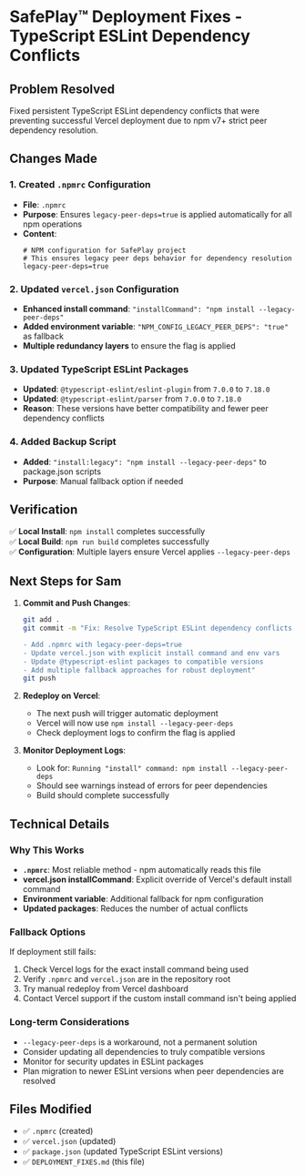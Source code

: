 # SafePlay™ Deployment Fixes - TypeScript ESLint Dependency Conflicts

## Problem Resolved
Fixed persistent TypeScript ESLint dependency conflicts that were preventing successful Vercel deployment due to npm v7+ strict peer dependency resolution.

## Changes Made

### 1. Created `.npmrc` Configuration
- **File**: `.npmrc`
- **Purpose**: Ensures `legacy-peer-deps=true` is applied automatically for all npm operations
- **Content**:
  ```
  # NPM configuration for SafePlay project
  # This ensures legacy peer deps behavior for dependency resolution
  legacy-peer-deps=true
  ```

### 2. Updated `vercel.json` Configuration
- **Enhanced install command**: `"installCommand": "npm install --legacy-peer-deps"`
- **Added environment variable**: `"NPM_CONFIG_LEGACY_PEER_DEPS": "true"` as fallback
- **Multiple redundancy layers** to ensure the flag is applied

### 3. Updated TypeScript ESLint Packages
- **Updated**: `@typescript-eslint/eslint-plugin` from `7.0.0` to `7.18.0`
- **Updated**: `@typescript-eslint/parser` from `7.0.0` to `7.18.0`
- **Reason**: These versions have better compatibility and fewer peer dependency conflicts

### 4. Added Backup Script
- **Added**: `"install:legacy": "npm install --legacy-peer-deps"` to package.json scripts
- **Purpose**: Manual fallback option if needed

## Verification
✅ **Local Install**: `npm install` completes successfully  
✅ **Local Build**: `npm run build` completes successfully  
✅ **Configuration**: Multiple layers ensure Vercel applies `--legacy-peer-deps`

## Next Steps for Sam

1. **Commit and Push Changes**:
   ```bash
   git add .
   git commit -m "Fix: Resolve TypeScript ESLint dependency conflicts for Vercel deployment

   - Add .npmrc with legacy-peer-deps=true
   - Update vercel.json with explicit install command and env vars
   - Update @typescript-eslint packages to compatible versions
   - Add multiple fallback approaches for robust deployment"
   git push
   ```

2. **Redeploy on Vercel**:
   - The next push will trigger automatic deployment
   - Vercel will now use `npm install --legacy-peer-deps`
   - Check deployment logs to confirm the flag is applied

3. **Monitor Deployment Logs**:
   - Look for: `Running "install" command: npm install --legacy-peer-deps`
   - Should see warnings instead of errors for peer dependencies
   - Build should complete successfully

## Technical Details

### Why This Works
- **`.npmrc`**: Most reliable method - npm automatically reads this file
- **vercel.json installCommand**: Explicit override of Vercel's default install command
- **Environment variable**: Additional fallback for npm configuration
- **Updated packages**: Reduces the number of actual conflicts

### Fallback Options
If deployment still fails:
1. Check Vercel logs for the exact install command being used
2. Verify `.npmrc` and `vercel.json` are in the repository root
3. Try manual redeploy from Vercel dashboard
4. Contact Vercel support if the custom install command isn't being applied

### Long-term Considerations
- `--legacy-peer-deps` is a workaround, not a permanent solution
- Consider updating all dependencies to truly compatible versions
- Monitor for security updates in ESLint packages
- Plan migration to newer ESLint versions when peer dependencies are resolved

## Files Modified
- ✅ `.npmrc` (created)
- ✅ `vercel.json` (updated)
- ✅ `package.json` (updated TypeScript ESLint versions)
- ✅ `DEPLOYMENT_FIXES.md` (this file)

